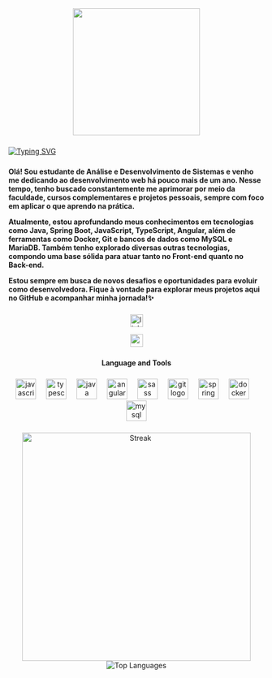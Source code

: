 <div align="center">
  <img height="250" src="https://github.com/user-attachments/assets/2112a3a9-c54c-412f-9227-d9f056552cf0"  />
</div>

###

<a href="https://git.io/typing-svg"><img src="https://readme-typing-svg.herokuapp.com?font=Fira+Code&size=22&pause=1000&color=FFA5E3&width=440&lines=%3C+Hello+World!+%3E;%3C+My+Name+Is+Bianca.+%3E;%3C+I+am+a+full-stack+developer+%3E;%3C+and+this+is+my+repository+%3E+" alt="Typing SVG" /></a>
###

<h4 align="left">Olá! Sou estudante de Análise e Desenvolvimento de Sistemas e venho me dedicando ao desenvolvimento web há pouco mais de um ano. Nesse tempo, tenho buscado constantemente me aprimorar por meio da faculdade, cursos complementares e projetos pessoais, sempre com foco em aplicar o que aprendo na prática.

Atualmente, estou aprofundando meus conhecimentos em tecnologias como Java, Spring Boot, JavaScript, TypeScript, Angular, além de ferramentas como Docker, Git e bancos de dados como MySQL e MariaDB. Também tenho explorado diversas outras tecnologias, compondo uma base sólida para atuar tanto no Front-end quanto no Back-end.

Estou sempre em busca de novos desafios e oportunidades para evoluir como desenvolvedora. Fique à vontade para explorar meus projetos aqui no GitHub e acompanhar minha jornada!✨</h4>

###

<div align="center">
  <a href="https://www.linkedin.com/in/biancasg/" target="_blank"><img src="https://img.shields.io/static/v1?message=LinkedIn&logo=linkedin&label=&color=DA96BB&logoColor=&labelColor=#DA96BB&style=for-the-badge" height="25" alt="linkedin logo"  /></a>
  
  <a href="mailto:biancasgsilveira@gmail.com" target="_blank"><img src="https://img.shields.io/static/v1?message=Gmail&logo=gmail&label=&color=DA96BB&logoColor=white&labelColor=#DA96BB&style=for-the-badge" height="25" alt="gmail logo"  /></a>
</div>

###

<h4 align="center">Language and Tools</h4>

###

<div align="center">
  <img src="https://skillicons.dev/icons?i=js" height="40" alt="javascript logo"  />
  <img width="12" />
  <img src="https://skillicons.dev/icons?i=ts" height="40" alt="typescript logo"  />
  <img width="12" />
  <img src="https://skillicons.dev/icons?i=java" height="40" alt="java logo"  />
  <img width="12" />
  <img src="https://skillicons.dev/icons?i=angular" height="40" alt="angular logo"  />
  <img width="12" />
  <img src="https://skillicons.dev/icons?i=sass" height="40" alt="sass logo"  />
  <img width="12" />
  <img src="https://skillicons.dev/icons?i=git" height="40" alt="git logo"  />
  <img width="12" />
  <img src="https://skillicons.dev/icons?i=spring" height="40" alt="spring logo"  />
  <img width="12" />
  <img src="https://skillicons.dev/icons?i=docker" height="40" alt="docker logo"  />
  <img width="12" />
  <img src="https://skillicons.dev/icons?i=mysql" height="40" alt="mysql logo"  />
</div>

###

<div align="center">
  <img src="https://github-readme-streak-stats.herokuapp.com/?user=linnnxy&theme=bear&hide_border=false" alt="Streak" width="450" />
</div>

<div align="center">
  <img src="https://github-readme-stats.vercel.app/api/top-langs/?username=linnnxy&theme=bear&show_icons=true&hide_border=false&layout=compact" alt="Top Languages" />
</div>

###
